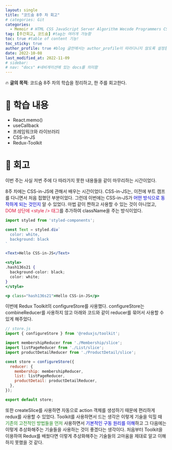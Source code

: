 ```yaml
---
layout: single
title: "코드숨 8주 차 회고"
# categories: Git
categories:
  - Memoir # HTML CSS JavaScript Server Algorithm Wecode Programmers CS vsCode
tag: [주간회고, 코드숨] #tag는 여러개 가능함
toc: true #table of content 기능!
toc_sticky: true
author_profile: true #blog 글안에서는 author_profile이 따라다니지 않도록 설정함
date: 2022-10-08
last_modified_at: 2022-11-09
# sidebar:
# nav: "docs" #네비게이션에 있는 docs를 의미함
---
```


<style>
.red {
  color: crimson;
}

.blue {
  color: mediumblue;
}

.green {
  color: forestgreen;
}
</style>

🔥 **글의 목적**: 코드숨 8주 차의 학습을 정리하고, 한 주를 회고한다.

# 📌 학습 내용

- React.memo()
- useCallback
- 프레임워크와 라이브러리
- CSS-in-JS
- Redux-Toolkit

# 📌 회고

이번 주는 사실 저번 주에 다 따라가지 못한 내용들을 같이 마무리하는 시간이었다. 

8주 차에는 CSS-in-JS에 관해서 배우는 시간이었다. CSS-in-JS는, 이전에 부트 캠프를 다니면서 처음 접했던 부분이었다. 그런데 이번에는 CSS-in-JS가 <span class="blue">어떤 방식으로 동작하게 되는 것인지</span> 알 수 있었다. 마법 같이 짠하고 사용할 수 있는 것이 아니었고, <span class="red">DOM 상단에 &lt;style /&gt; 태그</span>를 추가하여 className을 주는 방식이었다.

```jsx
import styled from 'styled-components';

const Text = styled.div`
  color: white,
  background: black
`

<Text>Hello CSS-in-JS</Text>
```

```jsx
<style>
.hash136s21 {
  background-color: black;
  color: white;
}
</style>

<p class="hash136s21">Hello CSS-in-JS</p>
```

이번에 Redux Toolkit의 configureStore를 사용했다. configureStore는 combineReducer를 사용하지 않고 아래와 코드와 같이 reducer를 묶어서 사용할 수 있게 해주었다.

```jsx
// store.js
import { configureStore } from '@reduxjs/toolkit';

import membershipReducer from './Membership/slice';
import listPageReducer from './List/slice';
import productDetailReducer from './ProductDetail/slice';

const store = configureStore({
  reducer: {
    membership: membershipReducer,
    list: listPageReducer,
    productDetail: productDetailReducer,
  },
});

export default store;
```

또한 createSlice를 사용하면 자동으로 action 객체를 생성하기 때문에 편리하게 redux를 사용할 수 있었다. Toolkit를 사용하면서 드는 생각은 이렇게 기술을 익힐 때 <span class="green">기존의 고전적인 방법들을 먼저</span> 사용하면서 <span class="blue">기본적인 구동 원리를 이해</span>하고 그 다음에는 이렇게 추상화해주는 기술들을 사용하는 것이 좋겠다는 생각이다. 처음부터 Toolkit을 이용하여 Redux를 배웠다면 이렇게 추상화해주는 기술들의 고마움을 제대로 알고 이해하지 못했을 것 같다.

<!-- ① ② ③ ④ ⑤ ⑥ ⑦ ⑧ ⑨-->

<!-- ### 2. Link 넣기

```

유형 1: (설명어를 입력) : [gunhee's coding blog](https://gunhee-jeong.github.io/)
유형 2: (URL 자동연결) : <https://gunhee-jeong.github.io/>
유형 3: (동일 파일 내 '문단으로 이동') : [1. Header로 이동](###-1-header)

```

```bash
.next/static
        ├── AbmKMg9BFeVUuJ7lsQ1w8
        ├── chunks                 // 여러 페이지에서 공통으로 사용되는 번들 파일
        │       └──  pages         // 각 페이지의 번들 파일
        ├── runtime                // 웹팩과 next의 런타임과 관련된 번들 파일
        ├── css                    // 애플리케이션의 모든 페이지에 대한 글로벌 CSS 파일
        └── media                  // 정적으로 가져온 이미지 next/image가 여기에 해시 및 복사
        
```

<details>
<summary class="black">코드</summary>
<div markdown="1">

```jsx
// helloWorld!
const hello = 'hi';
```
</div>
</details>

1. 특수문자를 제거
2. 스페이스는 -로 바꾸고
3. 대문자는 소문자로!
   그래서 ### 1. Header -> #1-header

## Link: [google][https://www.google.com/]

### 3. 수평선

```

---

```

---

### 4. 라인 바꾸기

```

스페이스바를 2번 눌러주면 다음칸으로
이동할 수 있어요!

```

---

스페이스바를 2번 눌러주면
다음칸으로 이동할 수 있어요!

### 5. list 만들기

```

1. 1번
2. 2번
3. 3번

- 순서없는 list
  - 순서없는 list
    - 순서없는 list

```

1. 1번
2. 2번
3. 3번

- 순서없는 list
  - 순서없는 list
    - 순서없는 list

---

### 6. font 관련

```

**진하게** -> 볼드
_기울여서_ -> 이탤릭체
~~취소선~~ -> 취소선

<ul>밑줄넣기</ul> -> 밑줄
<span style="color:red">빨간 글씨</span> -> 글자색
이것이 `인라인` 입니다 -> 인라인 코드
```

**진하게** -> 볼드
_기울여서_ -> 이탤릭체
~~취소선~~ -> 취소선
<u>밑줄넣기</u> -> 밑줄
<span style="color:red">빨간 글씨</span>
이것이 `인라인` 입니다 -> 인라인 코드

---

### 7. 인용구문

```
> coding
>
> > JavaScript
> >
> > > 내가 프짱!
```

> coding
>
> > JavaScript
> >
> > > 내가 프짱!

---

### 8. 이미지 삽입

```
유형1: ('사이즈를 조절' -> HTML 태그 사용) : <img src="https://gunhee-jeong.github.io/assets/images/blogLogo.png" width="400" height="200">
유형2: (이미지 삽입 후 -> 링크 걸기)
[![이미지](https://gunhee-jeong.github.io/assets/images/blogLogo/blogLogo.png)](https://gunhee-jeong.github.io/)
```

유형1: ('사이즈를 조절' -> HTML 태그 사용) : <img src="https://gunhee-jeong.github.io/assets/images/blogLogo.png" width="400" height="200">
유형2: (이미지 삽입 후 -> 링크 걸기)
[![이미지](https://gunhee-jeong.github.io/assets/images/blogLogo.png)](https://gunhee-jeong.github.io/)

### 9. 표 만들기

```
||국어|영어|
| :--- | ---: | :--: |
|건희 | 100점 | 100점
|철수 | 100점 | 100점
```

|      |  국어 | 영어  |
| :--- | ----: | :---: |
| 건희 | 100점 | 100점 |
| 철수 | 100점 | 100점 |

> - header를 넣고 싶은 경우 ---을 사용하고 :을 이용하여 정렬에 사용함!

### 10. 토글 만들기

```
<details>
<summary>여기를 누르세요</summary>
<div markdown="1">
숨겨진 내용
</div>
</details>
```

<details>
<summary>여기를 누르세요</summary>
<div markdown="1">
숨겨진 내용
</div>
</details> -->
